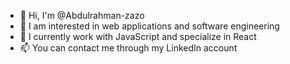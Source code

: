 - 👋 Hi, I'm @Abdulrahman-zazo
- 👀 I am interested in web applications and software engineering
- 🌱 I currently work with JavaScript and specialize in React
- 📫 You can contact me through my LinkedIn account

<!---
Abdulrahman-Zazu/Abdulrahman-Zazu is a ✨private✨ repository because `README.md` (this file) appears in your GitHub profile.
You can click the preview link to take a look at the changes you've made.
--->
